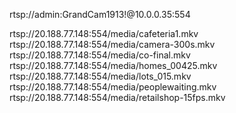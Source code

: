 rtsp://admin:GrandCam1913!@10.0.0.35:554

rtsp://20.188.77.148:554/media/cafeteria1.mkv
rtsp://20.188.77.148:554/media/camera-300s.mkv
rtsp://20.188.77.148:554/media/co-final.mkv
rtsp://20.188.77.148:554/media/homes_00425.mkv
rtsp://20.188.77.148:554/media/lots_015.mkv
rtsp://20.188.77.148:554/media/peoplewaiting.mkv
rtsp://20.188.77.148:554/media/retailshop-15fps.mkv